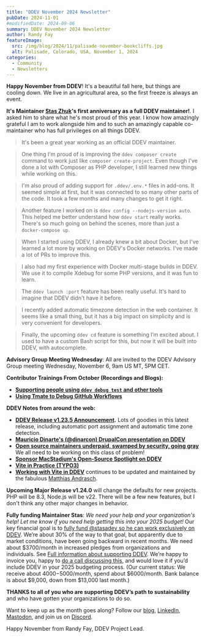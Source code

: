 ```yaml
---
title: "DDEV November 2024 Newsletter"
pubDate: 2024-11-01
#modifiedDate: 2024-09-06
summary: DDEV November 2024 Newsletter
author: Randy Fay
featureImage:
  src: /img/blog/2024/11/palisade-november-bookcliffs.jpg
  alt: Palisade, Colorado, USA, November 1, 2024
categories:
  - Community
  - Newsletters
---
```


**Happy November from DDEV**! It's a beautiful fall here, but things are cooling down. We live in an agricultural area, so the first freeze is always an event.

**It's Maintainer [Stas Zhuk](https://github.com/stasadev)'s first anniversary as a full DDEV maintainer!**. I asked him to share what he's most proud of this year. I know how amazingly grateful I am to work alongside him and to such an amazingly capable co-maintainer who has full privileges on all things DDEV.

> It's been a great year working as an official DDEV maintainer.

> One thing I'm proud of is improving the `ddev composer create` command to work just like `composer create-project`. Even though I've done a lot with Composer as PHP developer, I still learned new things while working on this.

> I'm also proud of adding support for `.ddev/.env.*` files in add-ons. It seemed simple at first, but it was connected to so many other parts of the code. It took a few months and many changes to get it right.

> Another feature I worked on is `ddev config --nodejs-version auto`. This helped me better understand how `ddev start` really works. There's so much going on behind the scenes, more than just a `docker-compose up`.

> When I started using DDEV, I already knew a bit about Docker, but I've learned a lot more by working on DDEV's Docker networks. I've made a lot of PRs to improve this.

> I also had my first experience with Docker multi-stage builds in DDEV. We use it to compile Xdebug for some PHP versions, and it was fun to learn.

> The `ddev launch :port` feature has been really useful. It's hard to imagine that DDEV didn't have it before.

> I recently added automatic timezone detection in the web container. It seems like a small thing, but it has a big impact on simplicity and is very convenient for developers.

> Finally, the upcoming `ddev cd` feature is something I’m excited about. I used to have a custom Bash script for this, but now it will be built into DDEV, with autocomplete.

**Advisory Group Meeting Wednesday**: All are invited to the DDEV Advisory Group meeting Wednesday, November 6, 9am US MT, 5PM CET.

**Contributor Trainings From October (Recordings and Blogs):**

- **[Supporting people using `ddev debug test` and other tools](ddev-debug-test-contributor-training.md)**
- **[Using Tmate to Debug GitHub Workflows](tmate-github-actions-contributor-training.md)**

**DDEV Notes from around the web:**

- **[DDEV Release v1.23.5 Announcement](release-v1.23.5-auto-port-assignment.md).** Lots of goodies in this latest release, including automatic port assignment and automatic time zone detection.
- **[Mauricio Dinarte's (@dinarcon) DrupalCon presentation on DDEV](https://www.youtube.com/watch?v=nPJC7BbiGNw&list=PLpeDXSh4nHjQOfQV-BUgoxHXlr4tHlhPO&index=16&pp=iAQB)**
- **[Open source maintainers underpaid, swamped by security, going gray](https://www.theregister.com/2024/09/18/open_source_maintainers_underpaid/)** We all need to be working on this class of problem!
- **[Sponsor MacStadium's Open-Source Spotlight on DDEV](https://www.macstadium.com/blog/mac-open-source-hosting-spotlight-ddev)**
- **[Vite in Practice (TYPO3)](https://docs.typo3.org/p/praetorius/vite-asset-collector/main/en-us/)**
- **[Working with Vite in DDEV](https://ddev.com/blog/working-with-vite-in-ddev/)** continues to be updated and maintained by the fabulous [Matthias Andrasch](https://dev.to/mandrasch).

**Upcoming Major Release v1.24.0** will change the defaults for new projects. PHP will be 8.3, Node.js will be v22. There will be a few new features, but I don't think any other major changes in behavior.

**Fully funding Maintainer Stas**: _We need your help and your organization's help! Let me know if you need help getting this into your 2025 budget!_ Our key financial goal is to [fully fund @stasadev so he can work exclusively on DDEV](lets-fund-stas-maintainer.md). We’re about 30% of the way to that goal, but apparently due to market conditions, have been going backward in recent months. We need about $3700/month in increased pledges from organizations and individuals. See [Full information about supporting DDEV](https://github.com/sponsors/ddev). We’re happy to invoice you, happy to [do a call discussing this](https://cal.com/randyfay/30min), and would love it if you’d include DDEV in your 2025 budgeting process. (Our current status: We receive about $4000-$5000/month, spend about $6000/month. Bank balance is about $9,000, down from $13,000 last month.)

**THANKS to all of you who are supporting DDEV’s path to sustainability** and who have gotten your organizations to do so.

Want to keep up as the month goes along? Follow our [blog](https://ddev.com/blog/), [LinkedIn](https://www.linkedin.com/company/ddev-foundation), [Mastodon](https://fosstodon.org/@ddev), and join us on [Discord](/s/discord).

Happy November from Randy Fay, DDEV Project Lead.
